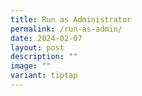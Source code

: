 ```yaml
---
title: Run as Administrator
permalink: /run-as-admin/
date: 2024-02-07
layout: post
description: ""
image: ""
variant: tiptap
---
```

